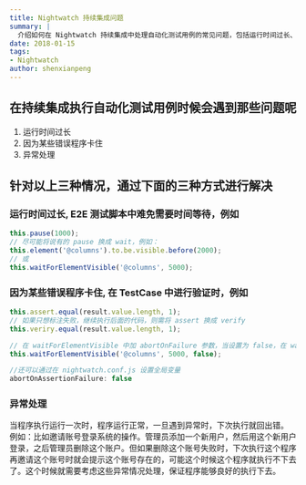```yaml
---
title: Nightwatch 持续集成问题
summary: |
  介绍如何在 Nightwatch 持续集成中处理自动化测试用例的常见问题，包括运行时间过长、程序卡住和异常处理。
date: 2018-01-15
tags:
- Nightwatch
author: shenxianpeng
---
```


## 在持续集成执行自动化测试用例时候会遇到那些问题呢

1. 运行时间过长
2. 因为某些错误程序卡住
3. 异常处理


## 针对以上三种情况，通过下面的三种方式进行解决

### 运行时间过长, E2E 测试脚本中难免需要时间等待，例如

```javascript
this.pause(1000);
// 尽可能将说有的 pause 换成 wait，例如：
this.element('@columns').to.be.visible.before(2000);
// 或
this.waitForElementVisible('@columns', 5000);
```

### 因为某些错误程序卡住, 在 TestCase 中进行验证时，例如

```javascript
this.assert.equal(result.value.length, 1);
// 如果只想标注失败，继续执行后面的代码，则需将 assert 换成 verify
this.veriry.equal(result.value.length, 1);

// 在 waitForElementVisible 中加 abortOnFailure 参数，当设置为 false，在 wait 超时时，就会标志为 false 继续继续执行
this.waitForElementVisible('@columns', 5000, false);

//还可以通过在 nightwatch.conf.js 设置全局变量
abortOnAssertionFailure: false
```

### 异常处理

当程序执行运行一次时，程序运行正常，一旦遇到异常时，下次执行就回出错。
例如：比如邀请账号登录系统的操作。管理员添加一个新用户，然后用这个新用户登录，之后管理员删除这个账户。但如果删除这个账号失败时，下次执行这个程序再邀请这个账号时就会提示这个账号存在的，可能这个时候这个程序就执行不下去了。这个时候就需要考虑这些异常情况处理，保证程序能够良好的执行下去。
